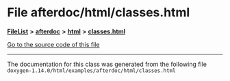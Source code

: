 

# File afterdoc/html/classes.html



[**FileList**](files.md) **>** [**afterdoc**](dir_8c6c3a566274dcdfeacdc8eeca1d16a6.md) **>** [**html**](dir_9f54ad7552e74a8dffd806fc3751efe3.md) **>** [**classes.html**](afterdoc_2html_2classes_8html.md)

[Go to the source code of this file](afterdoc_2html_2classes_8html_source.md)





































































------------------------------
The documentation for this class was generated from the following file `doxygen-1.14.0/html/examples/afterdoc/html/classes.html`

